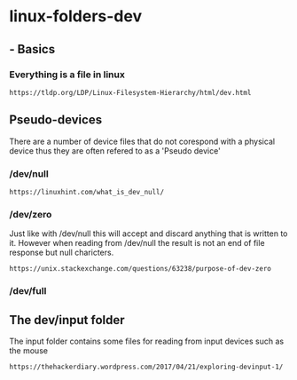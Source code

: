 # linux-folders-dev

## - Basics

### Everything is a file in linux

```
https://tldp.org/LDP/Linux-Filesystem-Hierarchy/html/dev.html
```




## Pseudo-devices

There are a number of device files that do not corespond with a physical device thus they are often refered to as a 'Pseudo device'

### /dev/null

```
https://linuxhint.com/what_is_dev_null/
```

### /dev/zero

Just like with /dev/null this will accept and discard anything that is written to it. However when reading from /dev/null the result is not an end of file response but null charicters.

```
https://unix.stackexchange.com/questions/63238/purpose-of-dev-zero
```

### /dev/full





## The dev/input folder

The input folder contains some files for reading from input devices such as the mouse

```
https://thehackerdiary.wordpress.com/2017/04/21/exploring-devinput-1/
```

